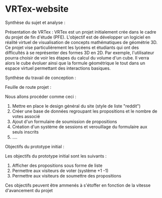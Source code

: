 # VRTex-website

Synthèse du sujet et analyse :

  Présentation de VRTex :
    VRTex est un projet initialement crée dans le cadre du projet de fin d'étude (PFE).
    L'objectif est de développer un logiciel en réalité virtuel de visualisation de concepts mathématiques de géométrie 3D.
    Ce projet vise particulièrement les lycéens et étudiants qui ont des difficultés à se représenter des formes 3D en 2D.
    Par exemple, l'utilisateur pourra choisir de voir les étapes du calcul du volume d'un cube. 
    Il verra alors le cube évoluer ainsi que la formule géométrique le tout dans un espace virtuel permettant des interactions basiques.
    
    

Synthèse du travail de conception :

Feuille de route projet :

  Nous allons procéder comme ceci :
  1) Mettre en place le design général du site (style de liste "reddit")
  2) Créer une base de données regroupant les propositions et le nombre de votes associé
  3) Ajout d'un formulaire de soumission de propositions
  4) Création d'un système de sessions et verouillage du formulaire aux seuls inscrits
  5) ....

Objectifs du prototype initial :

  Les objectifs du prototype initial sont les suivants :
  1) Afficher des propositions sous forme de liste
  2) Permettre aux visiteurs de voter (système +1 -1)
  3) Permettre aux visiteurs de soumettre des propositions
  
  Ces objectifs peuvent être ammenés à s'étoffer en fonction de la vitesse d'avancement du projet
